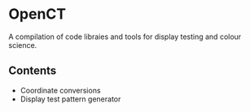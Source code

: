 # OpenCT
A compilation of code libraies and tools for display testing and colour science.


## Contents
- Coordinate conversions
- Display test pattern generator